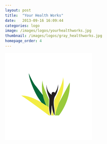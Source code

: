 ```yaml
---
layout: post
title:  "Your Health Works"
date:   2013-09-16 16:09:44
categories: logo
image: /images/logos/yourhealthworks.jpg 
thumbnail: /images/logos/gray_healthworks.jpg
homepage_order: 4
---
```

![Your Health Works][image]

[image]: /images/logos/yourhealthworks.jpg "Your Health Works"

